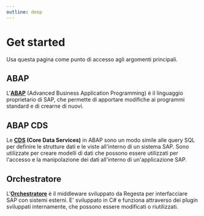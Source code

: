 ```yaml
---
outline: deep
---
```


# Get started

Usa questa pagina come punto di accesso agli argomenti principali.

## ABAP
L'**[ABAP](./abap/get-started.md)** (Advanced Business Application Programming) è il linguaggio proprietario di SAP, che permette di apportare modifiche ai programmi standard e di crearne di nuovi.  

## ABAP CDS
Le **[CDS](./abap/cds/get-started.md) (Core Data Services)** in ABAP sono un modo simile alle query SQL per definire le strutture dati e le viste all'interno di un sistema SAP. Sono utilizzate per creare modelli di dati che possono essere utilizzati per l'accesso e la manipolazione dei dati all'interno di un'applicazione SAP.

## Orchestratore
L'**[Orchestratore](./orchestratore/get-started.md)** è il middleware sviluppato da Regesta per interfacciare SAP con sistemi esterni. E' sviluppato in C# e funziona attraverso dei plugin sviluppati internamente, che possono essere modificati o riutilizzati.